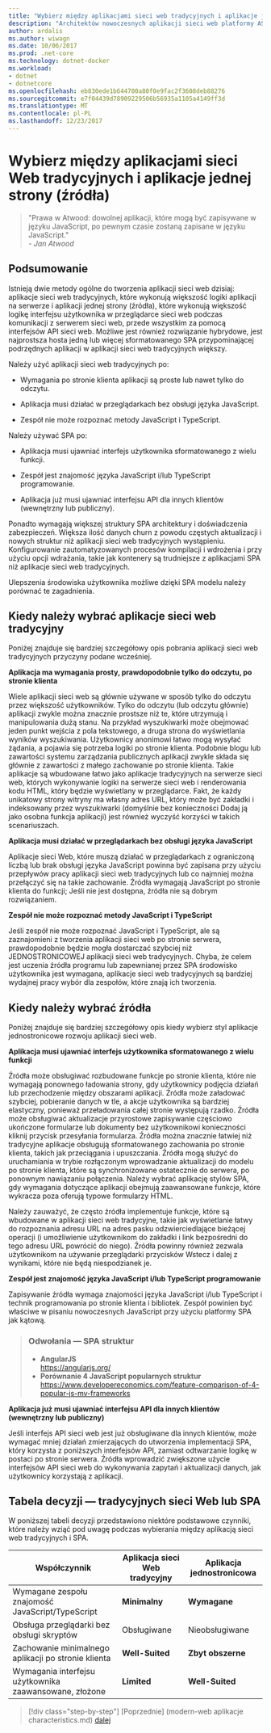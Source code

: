 ```yaml
---
title: "Wybierz między aplikacjami sieci web tradycyjnych i aplikacje jednej strony"
description: "Architektów nowoczesnych aplikacji sieci web platformy ASP.NET Core i Microsoft Azure"
author: ardalis
ms.author: wiwagn
ms.date: 10/06/2017
ms.prod: .net-core
ms.technology: dotnet-docker
ms.workload:
- dotnet
- dotnetcore
ms.openlocfilehash: eb830ede1b644700a80f0e9fac2f3608deb88276
ms.sourcegitcommit: e7f04439d78909229506b56935a1105a4149ff3d
ms.translationtype: MT
ms.contentlocale: pl-PL
ms.lasthandoff: 12/23/2017
---
```

# <a name="choose-between-traditional-web-apps-and-single-page-apps-spas"></a>Wybierz między aplikacjami sieci Web tradycyjnych i aplikacje jednej strony (źródła)

> "Prawa w Atwood: dowolnej aplikacji, które mogą być zapisywane w języku JavaScript, po pewnym czasie zostaną zapisane w języku JavaScript."  
> _\- Jan Atwood_

## <a name="summary"></a>Podsumowanie

Istnieją dwie metody ogólne do tworzenia aplikacji sieci web dzisiaj: aplikacje sieci web tradycyjnych, które wykonują większość logiki aplikacji na serwerze i aplikacji jednej strony (źródła), które wykonują większość logikę interfejsu użytkownika w przeglądarce sieci web podczas komunikacji z serwerem sieci web, przede wszystkim za pomocą interfejsów API sieci web. Możliwe jest również rozwiązanie hybrydowe, jest najprostsza hosta jedną lub więcej sformatowanego SPA przypominającej podrzędnych aplikacji w aplikacji sieci web tradycyjnych większy.

Należy użyć aplikacji sieci web tradycyjnych po:

-   Wymagania po stronie klienta aplikacji są proste lub nawet tylko do odczytu.

-   Aplikacja musi działać w przeglądarkach bez obsługi języka JavaScript.

-   Zespół nie może rozpoznać metody JavaScript i TypeScript.

Należy używać SPA po:

-   Aplikacja musi ujawniać interfejs użytkownika sformatowanego z wielu funkcji.

-   Zespół jest znajomość języka JavaScript i/lub TypeScript programowanie.

-   Aplikacja już musi ujawniać interfejsu API dla innych klientów (wewnętrzny lub publiczny).

Ponadto wymagają większej struktury SPA architektury i doświadczenia zabezpieczeń. Większa ilość danych churn z powodu częstych aktualizacji i nowych struktur niż aplikacji sieci web tradycyjnych wystąpieniu. Konfigurowanie zautomatyzowanych procesów kompilacji i wdrożenia i przy użyciu opcji wdrażania, takie jak kontenery są trudniejsze z aplikacjami SPA niż aplikacje sieci web tradycyjnych.

Ulepszenia środowiska użytkownika możliwe dzięki SPA modelu należy porównać te zagadnienia.

## <a name="when-to-choose-traditional-web-apps"></a>Kiedy należy wybrać aplikacje sieci web tradycyjny

Poniżej znajduje się bardziej szczegółowy opis pobrania aplikacji sieci web tradycyjnych przyczyny podane wcześniej.

**Aplikacja ma wymagania prosty, prawdopodobnie tylko do odczytu, po stronie klienta**

Wiele aplikacji sieci web są głównie używane w sposób tylko do odczytu przez większość użytkowników. Tylko do odczytu (lub odczytu głównie) aplikacji zwykle można znacznie prostsze niż te, które utrzymują i manipulowania dużą stanu. Na przykład wyszukiwarki może obejmować jeden punkt wejścia z pola tekstowego, a druga strona do wyświetlania wyników wyszukiwania. Użytkownicy anonimowi łatwo mogą wysyłać żądania, a pojawia się potrzeba logiki po stronie klienta. Podobnie blogu lub zawartości systemu zarządzania publicznych aplikacji zwykle składa się głównie z zawartości z małego zachowanie po stronie klienta. Takie aplikacje są wbudowane łatwo jako aplikacje tradycyjnych na serwerze sieci web, których wykonywanie logiki na serwerze sieci web i renderowania kodu HTML, który będzie wyświetlany w przeglądarce. Fakt, że każdy unikatowy strony witryny ma własny adres URL, który może być zakładki i indeksowany przez wyszukiwarki (domyślnie bez konieczności Dodaj ją jako osobna funkcja aplikacji) jest również wyczyść korzyści w takich scenariuszach.

**Aplikacja musi działać w przeglądarkach bez obsługi języka JavaScript**

Aplikacje sieci Web, które muszą działać w przeglądarkach z ograniczoną liczbą lub brak obsługi języka JavaScript powinna być zapisana przy użyciu przepływów pracy aplikacji sieci web tradycyjnych lub co najmniej można przełączyć się na takie zachowanie. Źródła wymagają JavaScript po stronie klienta do funkcji; Jeśli nie jest dostępna, źródła nie są dobrym rozwiązaniem.

**Zespół nie może rozpoznać metody JavaScript i TypeScript**

Jeśli zespół nie może rozpoznać JavaScript i TypeScript, ale są zaznajomieni z tworzenia aplikacji sieci web po stronie serwera, prawdopodobnie będzie mogła dostarczać szybciej niż JEDNOSTRONICOWEJ aplikacji sieci web tradycyjnych. Chyba, że celem jest uczenia źródła programu lub zapewnianej przez SPA środowisko użytkownika jest wymagana, aplikacje sieci web tradycyjnych są bardziej wydajnej pracy wybór dla zespołów, które znają ich tworzenia.

## <a name="when-to-choose-spas"></a>Kiedy należy wybrać źródła

Poniżej znajduje się bardziej szczegółowy opis kiedy wybierz styl aplikacje jednostronicowe rozwoju aplikacji sieci web.

**Aplikacja musi ujawniać interfejs użytkownika sformatowanego z wielu funkcji**

Źródła może obsługiwać rozbudowane funkcje po stronie klienta, które nie wymagają ponownego ładowania strony, gdy użytkownicy podjęcia działań lub przechodzenie między obszarami aplikacji. Źródła może załadować szybciej, pobieranie danych w tle, a akcje użytkownika są bardziej elastyczny, ponieważ przeładowania całej stronie występują rzadko. Źródła może obsługiwać aktualizacje przyrostowe zapisywanie częściowo ukończone formularze lub dokumenty bez użytkownikowi konieczności kliknij przycisk przesyłania formularza. Źródła można znacznie łatwiej niż tradycyjne aplikacje obsługują sformatowanego zachowania po stronie klienta, takich jak przeciągania i upuszczania. Źródła mogą służyć do uruchamiania w trybie rozłączonym wprowadzanie aktualizacji do modelu po stronie klienta, które są synchronizowane ostatecznie do serwera, po ponownym nawiązaniu połączenia. Należy wybrać aplikację stylów SPA, gdy wymagania dotyczące aplikacji obejmują zaawansowane funkcje, które wykracza poza oferują typowe formularzy HTML.

Należy zauważyć, że często źródła implementuje funkcje, które są wbudowane w aplikacji sieci web tradycyjne, takie jak wyświetlanie łatwy do rozpoznania adresu URL na adres pasku odzwierciedlające bieżącej operacji (i umożliwienie użytkownikom do zakładki i link bezpośredni do tego adresu URL powrócić do niego). Źródła powinny również zezwala użytkownikom na używanie przeglądarki przycisków Wstecz i dalej z wynikami, które nie będą niespodzianek je.

**Zespół jest znajomość języka JavaScript i/lub TypeScript programowanie**

Zapisywanie źródła wymaga znajomości języka JavaScript i/lub TypeScript i technik programowania po stronie klienta i bibliotek. Zespół powinien być właściwe w pisaniu nowoczesnych JavaScript przy użyciu platformy SPA jak kątową.

> ### <a name="references--spa-frameworks"></a>Odwołania — SPA struktur
> - **AngularJS**  
> <https://angularjs.org/>
> - **Porównanie 4 JavaScript popularnych struktur**  
> <https://www.developereconomics.com/feature-comparison-of-4-popular-js-mv-frameworks>

**Aplikacja już musi ujawniać interfejsu API dla innych klientów (wewnętrzny lub publiczny)**

Jeśli interfejs API sieci web jest już obsługiwane dla innych klientów, może wymagać mniej działań zmierzających do utworzenia implementacji SPA, który korzysta z poniższych interfejsów API, zamiast odtwarzanie logikę w postaci po stronie serwera. Źródła wprowadzić zwiększone użycie interfejsów API sieci web do wykonywania zapytań i aktualizacji danych, jak użytkownicy korzystają z aplikacji.

## <a name="decision-table--traditional-web-or-spa"></a>Tabela decyzji — tradycyjnych sieci Web lub SPA

W poniższej tabeli decyzji przedstawiono niektóre podstawowe czynniki, które należy wziąć pod uwagę podczas wybierania między aplikacją sieci web tradycyjnych i SPA.

  | **Współczynnik** | **Aplikacja sieci Web tradycyjny** | **Aplikacja jednostronicowa** |
  |---|---|---|
  | Wymagane zespołu znajomość JavaScript/TypeScript | **Minimalny** | **Wymagane** |
  | Obsługa przeglądarki bez obsługi skryptów | Obsługiwane | Nieobsługiwane |
  | Zachowanie minimalnego aplikacji po stronie klienta | **Well-Suited** | **Zbyt obszerne** |
  | Wymagania interfejsu użytkownika zaawansowane, złożone | **Limited** | **Well-Suited** |

>[!div class="step-by-step"]
[Poprzednie] (modern-web aplikacje characteristics.md) [dalej](architectural-principles.md)
